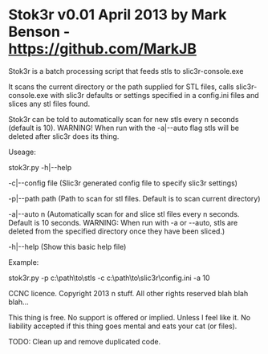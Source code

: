 Stok3r v0.01 April 2013 by Mark Benson - https://github.com/MarkJB
======

Stok3r is a batch processing script that feeds stls to slic3r-console.exe 

It scans the current directory or the path supplied for STL files, calls slic3r-console.exe with slic3r defaults or settings specified in a config.ini files and slices any stl files found.

Stok3r can be told to automatically scan for new stls every n seconds (default is 10).
WARNING! When run with the -a|--auto flag stls will be deleted after slic3r does its thing.

Useage: 

stok3r.py -h|--help

 -c|--config file     (Slic3r generated config file to specify slic3r settings)

 -p|--path path       (Path to scan for stl files. Default is to scan current directory)

 -a|--auto n          (Automatically scan for and slice stl files every n seconds. Default is 10 seconds. WARNING: When run with -a or --auto, stls are deleted from the specified directory once they have been sliced.)

 -h|--help            (Show this basic help file)

Example:

stok3r.py -p c:\path\to\stls -c c:\path\to\slic3r\config.ini -a 10


CCNC licence. Copyright 2013 n stuff. All other rights reserved blah blah blah...

This thing is free. No support is offered or implied. Unless I feel like it. No liability accepted if this thing goes mental and eats your cat (or files).

TODO: Clean up and remove duplicated code.

